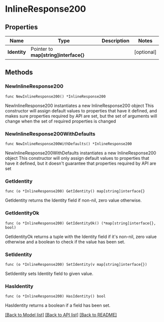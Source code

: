 # InlineResponse200

## Properties

Name | Type | Description | Notes
------------ | ------------- | ------------- | -------------
**Identity** | Pointer to **map[string]interface{}** |  | [optional] 

## Methods

### NewInlineResponse200

`func NewInlineResponse200() *InlineResponse200`

NewInlineResponse200 instantiates a new InlineResponse200 object
This constructor will assign default values to properties that have it defined,
and makes sure properties required by API are set, but the set of arguments
will change when the set of required properties is changed

### NewInlineResponse200WithDefaults

`func NewInlineResponse200WithDefaults() *InlineResponse200`

NewInlineResponse200WithDefaults instantiates a new InlineResponse200 object
This constructor will only assign default values to properties that have it defined,
but it doesn't guarantee that properties required by API are set

### GetIdentity

`func (o *InlineResponse200) GetIdentity() map[string]interface{}`

GetIdentity returns the Identity field if non-nil, zero value otherwise.

### GetIdentityOk

`func (o *InlineResponse200) GetIdentityOk() (*map[string]interface{}, bool)`

GetIdentityOk returns a tuple with the Identity field if it's non-nil, zero value otherwise
and a boolean to check if the value has been set.

### SetIdentity

`func (o *InlineResponse200) SetIdentity(v map[string]interface{})`

SetIdentity sets Identity field to given value.

### HasIdentity

`func (o *InlineResponse200) HasIdentity() bool`

HasIdentity returns a boolean if a field has been set.


[[Back to Model list]](../README.md#documentation-for-models) [[Back to API list]](../README.md#documentation-for-api-endpoints) [[Back to README]](../README.md)


